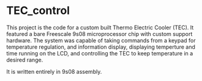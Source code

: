 # TEC_control

This project is the code for a custom built Thermo Electric Cooler (TEC). It featured a bare Freescale 9s08 microprocessor chip with custom support hardware. The system was capable of taking commands from a keypad for temperature regulation, and information display, displaying temperture and time running on the LCD, and controlling the TEC to keep temperature in a desired range.

It is written entirely in 9s08 assembly.
